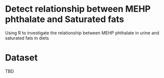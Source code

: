 # Detect relationship between MEHP phthalate and Saturated fats

Using R to investigate the relationship between MEHP phthalate in urine and saturated fats in diets

# Dataset 

TBD
